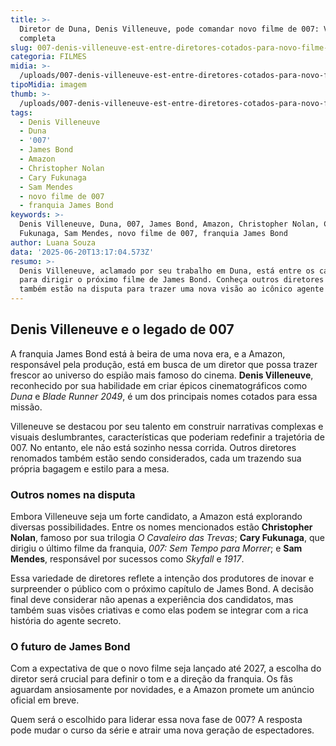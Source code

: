 ```yaml
---
title: >-
  Diretor de Duna, Denis Villeneuve, pode comandar novo filme de 007: Veja lista
  completa
slug: 007-denis-villeneuve-est-entre-diretores-cotados-para-novo-filme-veja-lista
categoria: FILMES
midia: >-
  /uploads/007-denis-villeneuve-est-entre-diretores-cotados-para-novo-filme-veja-lista-thumb.jpg
tipoMidia: imagem
thumb: >-
  /uploads/007-denis-villeneuve-est-entre-diretores-cotados-para-novo-filme-veja-lista-thumb.jpg
tags:
  - Denis Villeneuve
  - Duna
  - '007'
  - James Bond
  - Amazon
  - Christopher Nolan
  - Cary Fukunaga
  - Sam Mendes
  - novo filme de 007
  - franquia James Bond
keywords: >-
  Denis Villeneuve, Duna, 007, James Bond, Amazon, Christopher Nolan, Cary
  Fukunaga, Sam Mendes, novo filme de 007, franquia James Bond
author: Luana Souza
data: '2025-06-20T13:17:04.573Z'
resumo: >-
  Denis Villeneuve, aclamado por seu trabalho em Duna, está entre os candidatos
  para dirigir o próximo filme de James Bond. Conheça outros diretores que
  também estão na disputa para trazer uma nova visão ao icônico agente secreto.
---
```


## Denis Villeneuve e o legado de 007

A franquia James Bond está à beira de uma nova era, e a Amazon, responsável pela produção, está em busca de um diretor que possa trazer frescor ao universo do espião mais famoso do cinema. **Denis Villeneuve**, reconhecido por sua habilidade em criar épicos cinematográficos como *Duna* e *Blade Runner 2049*, é um dos principais nomes cotados para essa missão.

Villeneuve se destacou por seu talento em construir narrativas complexas e visuais deslumbrantes, características que poderiam redefinir a trajetória de 007. No entanto, ele não está sozinho nessa corrida. Outros diretores renomados também estão sendo considerados, cada um trazendo sua própria bagagem e estilo para a mesa.

### Outros nomes na disputa

Embora Villeneuve seja um forte candidato, a Amazon está explorando diversas possibilidades. Entre os nomes mencionados estão **Christopher Nolan**, famoso por sua trilogia *O Cavaleiro das Trevas*; **Cary Fukunaga**, que dirigiu o último filme da franquia, *007: Sem Tempo para Morrer*; e **Sam Mendes**, responsável por sucessos como *Skyfall* e *1917*.

Essa variedade de diretores reflete a intenção dos produtores de inovar e surpreender o público com o próximo capítulo de James Bond. A decisão final deve considerar não apenas a experiência dos candidatos, mas também suas visões criativas e como elas podem se integrar com a rica história do agente secreto.

### O futuro de James Bond

Com a expectativa de que o novo filme seja lançado até 2027, a escolha do diretor será crucial para definir o tom e a direção da franquia. Os fãs aguardam ansiosamente por novidades, e a Amazon promete um anúncio oficial em breve.

Quem será o escolhido para liderar essa nova fase de 007? A resposta pode mudar o curso da série e atrair uma nova geração de espectadores.
